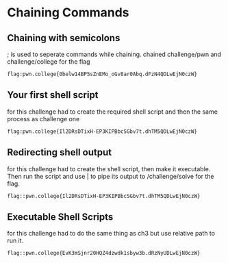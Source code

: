 # Chaining Commands

## Chaining with semicolons
; is used to seperate commands while chaining.
chained challenge/pwn and challenge/college for the flag
```
flag:pwn.college{0belw14BP5sZnEMo_oGv8ar0Abq.dFzN4QDLwEjN0czW}
```
##

## Your first shell script
for this challenge had to create the required shell script and then the same process as challenge one
```
flag:pwn.college{Il2DRsDTixH-EP3KIPBbcSGbv7t.dhTM5QDLwEjN0czW}
```
##

## Redirecting shell output
for this challenge had to create the shell script, then make it executable. Then run the script and use | to pipe its output to /challenge/solve for the flag.
```
flag::pwn.college{Il2DRsDTixH-EP3KIPBbcSGbv7t.dhTM5QDLwEjN0czW}
```
##

## Executable Shell Scripts
for this challenge had to do the same thing as ch3 but use relative path to run it.
```
flag::pwn.college{EvK3mSjnr20HQZ4dzwdk1sbyw3b.dRzNyUDLwEjN0czW}
```
##